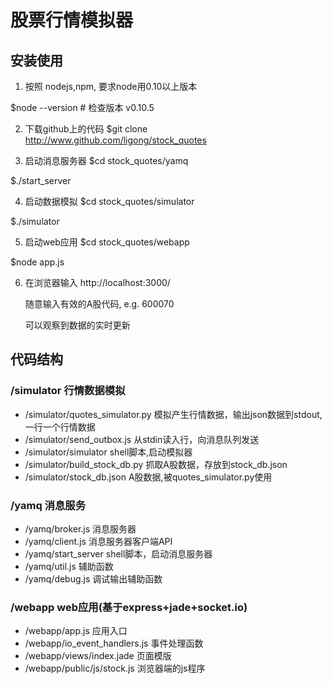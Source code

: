 # 股票行情模拟器

## 安装使用
1. 按照 nodejs,npm, 要求node用0.10以上版本

$node --version   # 检查版本
v0.10.5

2. 下载github上的代码
$git clone http://www.github.com/ligong/stock_quotes

3. 启动消息服务器
$cd stock_quotes/yamq

$./start_server

4. 启动数据模拟
$cd stock_quotes/simulator

$./simulator

5. 启动web应用
$cd stock_quotes/webapp

$node app.js

6. 在浏览器输入 http://localhost:3000/

   随意输入有效的A股代码, e.g. 600070
   
   可以观察到数据的实时更新

## 代码结构
### /simulator 行情数据模拟
* /simulator/quotes_simulator.py  模拟产生行情数据，输出json数据到stdout, 一行一个行情数据
* /simulator/send_outbox.js       从stdin读入行，向消息队列发送
* /simulator/simulator            shell脚本,启动模拟器
* /simulator/build_stock_db.py    抓取A股数据，存放到stock_db.json
* /simulator/stock_db.json        A股数据,被quotes_simulator.py使用

### /yamq 消息服务
* /yamq/broker.js                 消息服务器
* /yamq/client.js                 消息服务器客户端API
* /yamq/start_server              shell脚本，启动消息服务器
* /yamq/util.js                   辅助函数
* /yamq/debug.js                  调试输出辅助函数

### /webapp  web应用(基于express+jade+socket.io)
* /webapp/app.js                  应用入口
* /webapp/io_event_handlers.js    事件处理函数
* /webapp/views/index.jade        页面模版
* /webapp/public/js/stock.js      浏览器端的js程序



